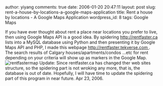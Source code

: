 author: yiyang
comments: true
date: 2006-01-20 20:47:11
layout: post
slug: rent-a-house-by-locations-a-google-maps-application
title: Rent a house by locations - A Google Maps Application
wordpress_id: 8
tags: Google Maps

If you have ever thought about rent a place near locations you prefer to live, then using Google Maps API is a good idea. By spidering [http://rentfaster.ca ](http://rentfaster.ca) lists into a MySQL database using Python and then presenting it by Google Maps API and PHP, I made this webpage [http://rentfaster.tekverse.com ](http://rentfaster.tekverse.com ). The search results of Calgary houses/apartments/condos …etc for rent depending on your criteria  will show up as markers in the Google Map.
![rentfastermap](http://weblog.tekverse.com/files/pictures/rentfaster.jpg)
Update: Since rentfaster.ca has changed ther web sites structure, so the spidering part is not wroking any more, that is, the database is out of date. Hopefully, I will have time to update the spidering part of this program in near future. Apr 23, 2006.
